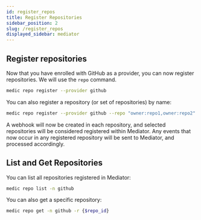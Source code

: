 ```yaml
---
id: register_repos
title: Register Repositories
sidebar_position: 2
slug: /register_repos
displayed_sidebar: mediator
---
```


## Register repositories

Now that you have enrolled with GitHub as a provider, you can now register repositories. We will use the `repo` command.

```bash
medic repo register --provider github 
```

You can also register a repository (or set of repositories) by name:

```bash
medic repo register --provider github --repo "owner:repo1,owner:repo2"
```

A webhook will now be created in each repository, and selected repositories will be considered registered within Mediator. Any events that now occur in any registered repository will be sent to Mediator, and processed accordingly.

## List and Get Repositories

You can list all repositories registered in Mediator:

```bash
medic repo list -n github
```

You can also get a specific repository:

```bash
medic repo get -n github -r {$repo_id}
```
